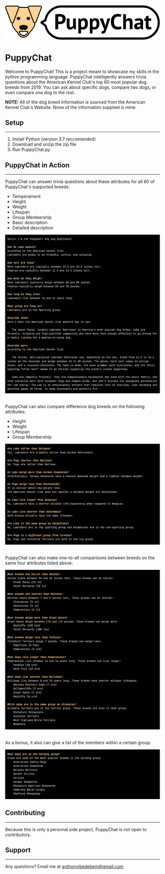 ![](Logo.png)

# PuppyChat
Welcome to PuppyChat! This is a project meant to showcase my skills in the python programming
language. PuppyChat intelligently answers trivia questions about the American Kennel Club's top 60 most popular dog breeds from 2019. You can ask about specific dogs, compare two dogs, or even compare one dog to the rest.

**NOTE:** All of the dog breed information is sourced from the American Kennel Club's Website. None of the information supplied is mine.

## Setup
___
1. Install Python (version 3.7 reccomended)
2. Download and unzip the zip file
3. Run PuppyChat.py

## PuppyChat in Action
___

<p>PuppyChat can answer trivia questions about these attributes for all 60 of PuppyChat's supported breeds:</p>

* Temperament
* Height
* Weight
* Lifespan
* Group Membership
* Basic description
* Detailed description

![](screenshot1.png)

<p><br>PuppyChat can also compare difference dog breeds on the following attributes:</p>

* Height
* Weight
* Lifespan
* Group Membership

![](screenshot2.png)

<p><br>PuppyChat can also make one-to-all comparisons between breeds on the same four attributes listed above:</p>

![](screenshot3.png)

<p><br>As a bonus, it also can give a list of the members within a certain group:</P>

![](screenshot4.png)

## Contributing
___
<p>Because this is only a personal side project, PuppyChat is not open to contributors.</p>

## Support
---
Any questions? Email me at anthonyleedebem@gmail.com
